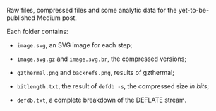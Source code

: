 Raw files, compressed files and some analytic data for the yet-to-be-published Medium post.

Each folder contains:

- `image.svg`, an SVG image for each step;

- `image.svg.gz` and `image.svg.br`, the compressed versions;

- `gzthermal.png` and `backrefs.png`, results of gzthermal;

- `bitlength.txt`, the result of `defdb -s`, the compressed size _in bits_;

- `defdb.txt`, a complete breakdown of the DEFLATE stream.
